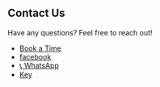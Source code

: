 ## Contact Us
Have any questions? Feel free to reach out!  

- [Book a Time](https://topmate.io/devki)
- [facebook](https://www.facebook.com/HumaraTuiTioOn)
- [📞 WhatsApp](tel:+919380529408)
- [Key](#value)
